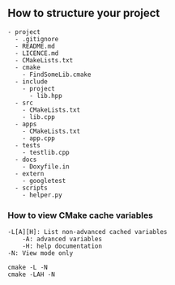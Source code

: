 ## How to structure your project
```text
- project
  - .gitignore
  - README.md
  - LICENCE.md
  - CMakeLists.txt
  - cmake
    - FindSomeLib.cmake
  - include
    - project
      - lib.hpp
  - src
    - CMakeLists.txt
    - lib.cpp
  - apps
    - CMakeLists.txt
    - app.cpp
  - tests
    - testlib.cpp
  - docs
    - Doxyfile.in
  - extern
    - googletest
  - scripts
    - helper.py
```

### How to view CMake cache variables
```
-L[A][H]: List non-advanced cached variables
    -A: advanced variables
    -H: help documentation
-N: View mode only

cmake -L -N
cmake -LAH -N
```
